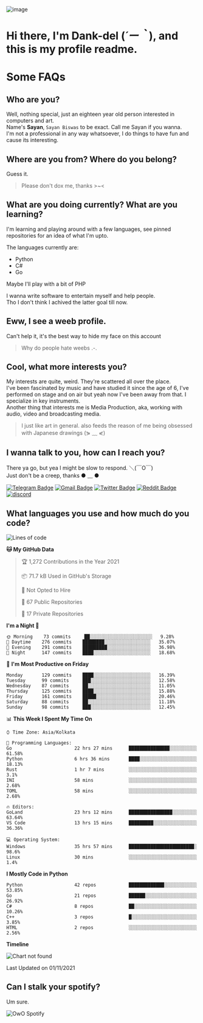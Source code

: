 ![image](https://user-images.githubusercontent.com/63096193/125182844-29f20800-e22f-11eb-8dc9-b0f2d29647bb.png)

# **Hi there, I'm Dank-del (*´ー｀*), and this is my profile readme.**
<!--  [![Profile views](https://gpvc.arturio.dev/dank-del)](https://github.com/dank-del) -->
# Some FAQs

## **Who are you?**

Well, nothing special, just an eighteen year old person interested in computers and art. \
Name's **Sayan**, `Sayan Biswas` to be exact. Call me Sayan if you wanna. \
I'm not a professional in any way whatsoever, I do things to have fun and cause its interesting.

## **Where are you from? Where do you belong?**

Guess it.
> Please don't dox me, thanks >~<

## **What are you doing currently? What are you learning?**

I'm learning and playing around with a few languages, see pinned repositories for an idea of what I'm upto.

The languages currently are:

- Python
- C#
- Go

Maybe I'll play with a bit of PHP

I wanna write software to entertain myself and help people. \
Tho I don't think I achived the latter goal till now.

## **Eww, I see a weeb profile.**

Can't help it, it's the best way to hide my face on this account
> Why do people hate weebs .-.

## **Cool, what more interests you?**

My interests are quite, weird. They're scattered all over the place. \
I've been fascinated by music and have studied it since the age of 6, I've performed on stage and on air but yeah now I've been away from that. I specialize in key instruments. \
Another thing that interests me is Media Production, aka, working with audio, video and broadcasting media.

> I just like art in general. also feeds the reason of me being obsessed with Japanese drawings (⋟ ﹏ ⋞)

## **I wanna talk to you, how can I reach you?**

There ya go, but yea I might be slow to respond. ＼(￣O￣) \
Just don't be a creep, thanks ● ﹏ ●

[![Telegram Badge](https://img.shields.io/badge/-dank_as_fuck-1ca0f1?style=flat-square&logo=telegram&logoColor=white&link=https://t.me/dank_as_fuck)](https://t.me/dank_as_fuck)
[![Gmail Badge](https://img.shields.io/badge/-chizuru@kanojo.tk-c14438?style=flat-square&logo=Gmail&logoColor=white&link=mailto:chizuru@kanojo.tk)](mailto:chizuru@kanojo.tk)
[![Twitter Badge](https://img.shields.io/twitter/follow/TheDankDel?style=social)](https://twitter.com/TheDankDel)
[![Reddit Badge](https://img.shields.io/reddit/user-karma/combined/dank_as_fuck_?style=social)](https://www.reddit.com/user/dank_as_fuck_/)
[![discord](https://discord-md-badge.vercel.app/api/shield/506536929152466945?style=social)](https://discordapp.com/users/506536929152466945)

## **What languages you use and how much do you code?**

<!--START_SECTION:waka-->
![Lines of code](https://img.shields.io/badge/From%20Hello%20World%20I%27ve%20Written-945793%20lines%20of%20code-blue)

**🐱 My GitHub Data** 

> 🏆 1,272 Contributions in the Year 2021
 > 
> 📦 71.7 kB Used in GitHub's Storage 
 > 
> 🚫 Not Opted to Hire
 > 
> 📜 67 Public Repositories 
 > 
> 🔑 17 Private Repositories  
 > 
**I'm a Night 🦉** 

```text
🌞 Morning    73 commits     ██░░░░░░░░░░░░░░░░░░░░░░░   9.28% 
🌆 Daytime    276 commits    ████████░░░░░░░░░░░░░░░░░   35.07% 
🌃 Evening    291 commits    █████████░░░░░░░░░░░░░░░░   36.98% 
🌙 Night      147 commits    ████░░░░░░░░░░░░░░░░░░░░░   18.68%

```
📅 **I'm Most Productive on Friday** 

```text
Monday       129 commits    ████░░░░░░░░░░░░░░░░░░░░░   16.39% 
Tuesday      99 commits     ███░░░░░░░░░░░░░░░░░░░░░░   12.58% 
Wednesday    87 commits     ██░░░░░░░░░░░░░░░░░░░░░░░   11.05% 
Thursday     125 commits    ████░░░░░░░░░░░░░░░░░░░░░   15.88% 
Friday       161 commits    █████░░░░░░░░░░░░░░░░░░░░   20.46% 
Saturday     88 commits     ██░░░░░░░░░░░░░░░░░░░░░░░   11.18% 
Sunday       98 commits     ███░░░░░░░░░░░░░░░░░░░░░░   12.45%

```


📊 **This Week I Spent My Time On** 

```text
⌚︎ Time Zone: Asia/Kolkata

💬 Programming Languages: 
Go                       22 hrs 27 mins      ███████████████░░░░░░░░░░   61.58% 
Python                   6 hrs 36 mins       ████░░░░░░░░░░░░░░░░░░░░░   18.13% 
Rust                     1 hr 7 mins         ░░░░░░░░░░░░░░░░░░░░░░░░░   3.1% 
INI                      58 mins             ░░░░░░░░░░░░░░░░░░░░░░░░░   2.68% 
TOML                     58 mins             ░░░░░░░░░░░░░░░░░░░░░░░░░   2.68%

🔥 Editors: 
GoLand                   23 hrs 12 mins      ████████████████░░░░░░░░░   63.64% 
VS Code                  13 hrs 15 mins      █████████░░░░░░░░░░░░░░░░   36.36%

💻 Operating System: 
Windows                  35 hrs 57 mins      ████████████████████████░   98.6% 
Linux                    30 mins             ░░░░░░░░░░░░░░░░░░░░░░░░░   1.4%

```

**I Mostly Code in Python** 

```text
Python                   42 repos            █████████████░░░░░░░░░░░░   53.85% 
Go                       21 repos            ██████░░░░░░░░░░░░░░░░░░░   26.92% 
C#                       8 repos             ██░░░░░░░░░░░░░░░░░░░░░░░   10.26% 
C++                      3 repos             █░░░░░░░░░░░░░░░░░░░░░░░░   3.85% 
HTML                     2 repos             ░░░░░░░░░░░░░░░░░░░░░░░░░   2.56%

```


**Timeline**

![Chart not found](https://raw.githubusercontent.com/Dank-del/Dank-del/main/charts/bar_graph.png) 


 Last Updated on 01/11/2021
<!--END_SECTION:waka-->

## **Can I stalk your spotify?**

Um sure.

![OwO Spotify](https://spotify-recently-played-readme.vercel.app/api?user=31fdrsslnr7nvq4ytqwtw7c4rxfm&count=5)
